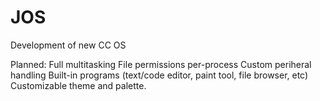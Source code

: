 # JOS
Development of new CC OS

Planned:
Full multitasking
File permissions per-process
Custom periheral handling
Built-in programs (text/code editor, paint tool, file browser, etc)
Customizable theme and palette. 
  
